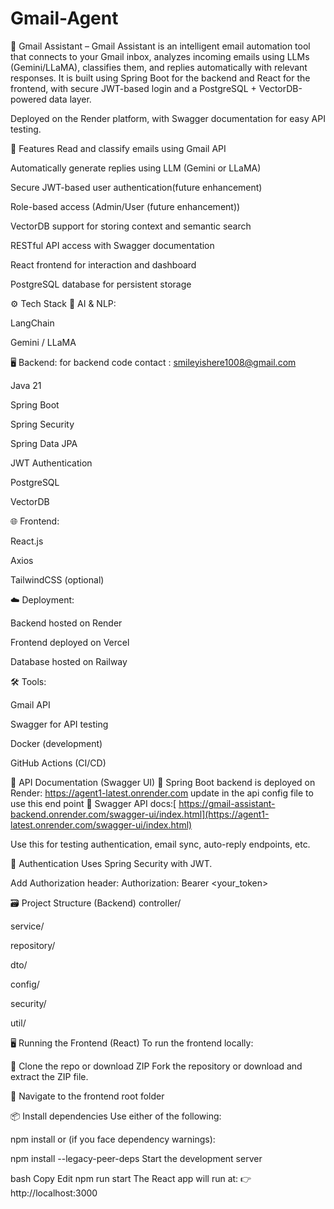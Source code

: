 ﻿# Gmail-Agent

📧 Gmail Assistant – Gmail Assistant is an intelligent email automation tool that connects to your Gmail inbox, analyzes incoming emails using LLMs (Gemini/LLaMA), classifies them, and replies automatically with relevant responses. It is built using Spring Boot for the backend and React for the frontend, with secure JWT-based login and a PostgreSQL + VectorDB-powered data layer.

Deployed on the Render platform, with Swagger documentation for easy API testing.

🚀 Features Read and classify emails using Gmail API

Automatically generate replies using LLM (Gemini or LLaMA)

Secure JWT-based user authentication(future enhancement)

Role-based access (Admin/User (future enhancement))

VectorDB support for storing context and semantic search

RESTful API access with Swagger documentation

React frontend for interaction and dashboard

PostgreSQL database for persistent storage

⚙️ Tech Stack 🧠 AI & NLP:

LangChain

Gemini / LLaMA

🖥 Backend:
for backend code contact : smileyishere1008@gmail.com

Java 21

Spring Boot

Spring Security

Spring Data JPA

JWT Authentication

PostgreSQL

VectorDB

🌐 Frontend:

React.js

Axios

TailwindCSS (optional)

☁️ Deployment:

Backend hosted on Render

Frontend deployed on Vercel

Database hosted on Railway

🛠️ Tools:

Gmail API

Swagger for API testing

Docker (development)

GitHub Actions (CI/CD)

📄 API Documentation (Swagger UI) 🔗 Spring Boot backend is deployed on Render: https://agent1-latest.onrender.com
update in the api config file to use this end point
📘 Swagger API docs:[ https://gmail-assistant-backend.onrender.com/swagger-ui/index.html](https://agent1-latest.onrender.com/swagger-ui/index.html)

Use this for testing authentication, email sync, auto-reply endpoints, etc.

🔐 Authentication Uses Spring Security with JWT.

Add Authorization header: Authorization: Bearer <your_token>

🗃️ Project Structure (Backend) controller/

service/

repository/

dto/

config/

security/

util/

🖥️ Running the Frontend (React) To run the frontend locally:

📁 Clone the repo or download ZIP Fork the repository or download and extract the ZIP file.

📂 Navigate to the frontend root folder

📦 Install dependencies Use either of the following:

npm install or (if you face dependency warnings):

npm install --legacy-peer-deps Start the development server

bash Copy Edit npm run start The React app will run at: 👉 http://localhost:3000
